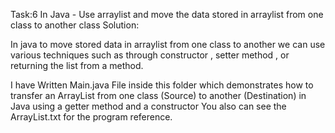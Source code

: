 Task:6
In Java - Use arraylist and move the data stored in arraylist from one class to another class
Solution:

In java to move stored data in arraylist from one class to another we can use various
techniques such as through constructor , setter method , or returning the list from a method.

I have Written Main.java File inside this folder which demonstrates how to transfer an ArrayList from one class (Source)
to another (Destination) in Java using a getter method and a constructor
You also can see the ArrayList.txt for the program reference.
